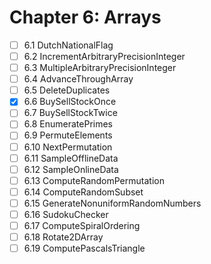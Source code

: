 # Chapter 6: Arrays  

- [ ] 6.1 DutchNationalFlag
- [ ] 6.2 IncrementArbitraryPrecisionInteger
- [ ] 6.3 MultipleArbitraryPrecisionInteger
- [ ] 6.4 AdvanceThroughArray
- [ ] 6.5 DeleteDuplicates
- [x] 6.6 BuySellStockOnce
- [ ] 6.7 BuySellStockTwice
- [ ] 6.8 EnumeratePrimes
- [ ] 6.9 PermuteElements
- [ ] 6.10 NextPermutation
- [ ] 6.11 SampleOfflineData
- [ ] 6.12 SampleOnlineData
- [ ] 6.13 ComputeRandomPermutation
- [ ] 6.14 ComputeRandomSubset
- [ ] 6.15 GenerateNonuniformRandomNumbers
- [ ] 6.16 SudokuChecker
- [ ] 6.17 ComputeSpiralOrdering
- [ ] 6.18 Rotate2DArray
- [ ] 6.19 ComputePascalsTriangle